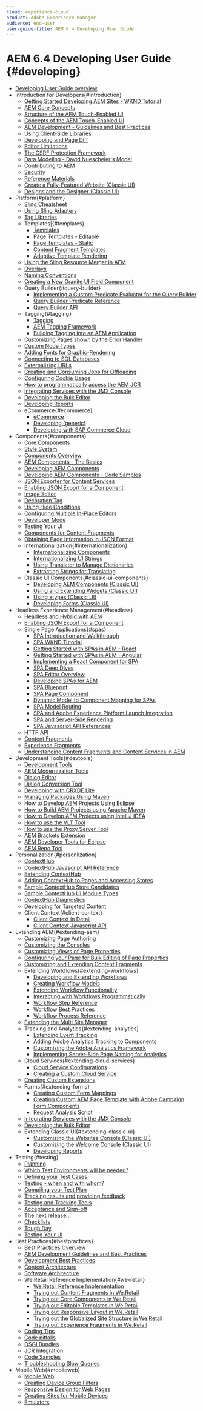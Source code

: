 ```yaml
---
cloud: experience-cloud
product: Adobe Experience Manager
audience: end-user
user-guide-title: AEM 6.4 Developing User Guide
---
```


# AEM 6.4 Developing User Guide {#developing}

+ [Developing User Guide overview](home.md)
+ Introduction for Developers{#introduction}
    + [Getting Started Developing AEM Sites - WKND Tutorial](getting-started.md)
    + [AEM Core Concepts](the-basics.md)
    + [Structure of the AEM Touch-Enabled UI](touch-ui-structure.md)
    + [Concepts of the AEM Touch-Enabled UI](touch-ui-concepts.md)
    + [AEM Development - Guidelines and Best Practices](dev-guidelines-bestpractices.md)
    + [Using Client-Side Libraries](clientlibs.md)
    + [Developing and Page Diff](pagediff.md)
    + [Editor Limitations](editor-limitations.md)
    + [The CSRF Protection Framework](csrf-protection.md)
    + [Data Modeling - David Nuescheler's Model](model-data.md)
    + [Contributing to AEM](contributing-to-cq.md)
    + [Security](security.md)
    + [Reference Materials](reference-materials.md)
    + [Create a Fully-Featured Website (Classic UI)](website.md)
    + [Designs and the Designer (Classic UI)](designer.md)
+ Platform{#platform}
    + [Sling Cheatsheet](sling-cheatsheet.md)
    + [Using Sling Adapters](sling-adapters.md)
    + [Tag Libraries](taglib.md)
    + Templates|{#templates}
      + [Templates](templates.md)
      + [Page Templates - Editable ](page-templates-editable.md)
      + [Page Templates - Static](page-templates-static.md)
      + [Content Fragment Templates](content-fragment-templates.md)
      + [Adaptive Template Rendering](templates-adaptive-rendering.md)
    + [Using the Sling Resource Merger in AEM](sling-resource-merger.md)
    + [Overlays](overlays.md)
    + [Naming Conventions](naming-conventions.md)
    + [Creating a New Granite UI Field Component](granite-ui-component.md)
    + Query Builder{#query-builder}
      + [Implementing a Custom Predicate Evaluator for the Query Builder](implementing-custom-predicate-evaluator.md)
      + [Query Builder Predicate Reference](querybuilder-predicate-reference.md)
      + [Query Builder API](querybuilder-api.md)
    + Tagging{#tagging}
      + [Tagging](tags.md)
      + [AEM Tagging Framework](framework.md)
      + [Building Tagging into an AEM Application](building.md)
    + [Customizing Pages shown by the Error Handler](customizing-errorhandler-pages.md)
    + [Custom Node Types](custom-nodetypes.md)
    + [Adding Fonts for Graphic-Rendering](adding-fonts.md)
    + [Connecting to SQL Databases](jdbc.md)
    + [Externalizing URLs](externalizer.md)
    + [Creating and Consuming Jobs for Offloading](dev-offloading.md)
    + [Configuring Cookie Usage](cookie-optout.md)
    + [How to programmatically access the AEM JCR](access-jcr.md)
    + [Integrating Services with the JMX Console](jmx-integration.md)
    + [Developing the Bulk Editor](dev-bulk-editor.md)
    + [Developing Reports](dev-reports.md)
    + eCommerce{#ecommerce}
      + [eCommerce](ecommerce.md)
      + [Developing (generic)](generic.md)
      + [Developing with SAP Commerce Cloud](sap-commerce-cloud.md)
+ Components{#components}
    + [Core Components](https://docs.adobe.com/content/help/en/experience-manager-core-components/using/introduction.html)
    + [Style System](/help/sites-authoring/style-system.md)
    + [Components Overview](components.md)
    + [AEM Components - The Basics](components-basics.md)
    + [Developing AEM Components](developing-components.md)
    + [Developing AEM Components - Code Samples](developing-components-samples.md)
    + [JSON Exporter for Content Services](json-exporter.md)
    + [Enabling JSON Export for a Component](json-exporter-components.md)
    + [Image Editor](image-editor.md)
    + [Decoration Tag](decoration-tag.md)
    + [Using Hide Conditions](hide-conditions.md)
    + [Configuring Multiple In-Place Editors](multiple-inplace-editors.md)
    + [Developer Mode](developer-mode.md)
    + [Testing Your UI](hobbes.md)
    + [Components for Content Fragments](components-content-fragments.md)
    + [Obtaining Page Information in JSON Format](pageinfo.md)
    + Internationalization{#internationalization}
      + [Internationalizing Components](i18n.md)
      + [Internationalizing UI Strings](i18n-dev.md)
      + [Using Translator to Manage Dictionaries](i18n-translator.md)
      + [Extracting Strings for Translating](i18n-extract.md)
    + Classic UI Components{#classic-ui-components}
      + [Developing AEM Components (Classic UI)](developing-components-classic.md)
      + [Using and Extending Widgets (Classic UI)](widgets.md)
      + [Using xtypes (Classic UI)](xtypes.md)
      + [Developing Forms (Classic UI)](developing-forms.md)
+ Headless Experience Management{#headless}
    + [Headless and Hybrid with AEM](https://www.adobe.com/content/dam/www/us/en/marketing/experience-manager-sites/headless-content-management-system/pdfs/aem-hybrid-architecture-wp-1-18-19.pdf)
    + [Enabling JSON Export for a Component](json-exporter-components.md)
    + Single Page Applications{#spas}
        + [SPA Introduction and Walkthrough](spa-walkthrough.md)
        + [SPA WKND Tutorial](spa-wknd.md)
        + [Getting Started with SPAs in AEM - React](spa-getting-started-react.md)
        + [Getting Started with SPAs in AEM - Angular](spa-getting-started-angular.md)
        + [Implementing a React Component for SPA](spa-implementing-react-component.md)
        + [SPA Deep Dives](spa-deep-dives.md)
        + [SPA Editor Overview](spa-overview.md)
        + [Developing SPAs for AEM](spa-architecture.md)
        + [SPA Blueprint](spa-blueprint.md)
        + [SPA Page Component](spa-page-component.md)
        + [Dynamic Model to Component Mapping for SPAs](spa-dynamic-model-to-component-mapping.md)
        + [SPA Model Routing](spa-routing.md)
        + [SPA and Adobe Experience Platform Launch Integration](spa-launch.md)
        + [SPA and Server-Side Rendering](spa-ssr.md)
        + [SPA Javascript API References](spa-reference-materials.md)
    + [HTTP API](/help/assets/mac-api-assets.md)
    + [Content Fragments](/help/assets/content-fragments.md)
    + [Experience Fragments](/help/sites-authoring/experience-fragments.md)
    + [Understanding Content Fragments and Content Services in AEM](https://helpx.adobe.com/experience-manager/kt/sites/using/content-fragments-content-services-feature-video-understand.html)
+ Development Tools{#devtools}
    + [Development Tools](dev-tools.md)
    + [AEM Modernization Tools](modernization-tools.md)
    + [Dialog Editor](dialog-editor.md)
    + [Dialog Conversion Tool](dialog-conversion.md)
    + [Developing with CRXDE Lite](developing-with-crxde-lite.md)
    + [Managing Packages Using Maven](vlt-mavenplugin.md)
    + [How to Develop AEM Projects Using Eclipse](howto-projects-eclipse.md)
    + [How to Build AEM Projects using Apache Maven](ht-projects-maven.md)
    + [How to Develop AEM Projects using IntelliJ IDEA](ht-intellij.md)
    + [How to use the VLT Tool](ht-vlttool.md)
    + [How to use the Proxy Server Tool](ht-proxy-server.md)
    + [AEM Brackets Extension](aem-brackets.md)
    + [AEM Developer Tools for Eclipse](aem-eclipse.md)
    + [AEM Repo Tool](aem-repo-tool.md)
+ Personalization{#personlization}
    + [ContextHub](contexthub.md)
    + [ContextHub Javascript API Reference](contexthub-api.md)
    + [Extending ContextHub](ch-extend.md)
    + [Adding ContextHub to Pages and Accessing Stores](ch-adding.md)
    + [Sample ContextHub Store Candidates](ch-samplestores.md)
    + [Sample ContextHub UI Module Types](ch-samplemodules.md)
    + [ContextHub Diagnostics](ch-diagnostics.md)
    + [Developing for Targeted Content](target.md)
    + Client Context{#client-context}
      + [Client Context in Detail](client-context.md)
      + [Client Context Javascript API](ccjsapi.md)
+ Extending AEM{#extending-aem}
    + [Customizing Page Authoring](customizing-page-authoring-touch.md)
    + [Customizing the Consoles](customizing-consoles-touch.md)
    + [Customizing Views of Page Properties](page-properties-views.md)
    + [Configuring your Page for Bulk Editing of Page Properties](bulk-editing.md)
    + [Customizing and Extending Content Fragments](customizing-content-fragments.md)
    + Extending Workflows{#extending-workflows}
      + [Developing and Extending Workflows](workflows.md)
      + [Creating Workflow Models](workflows-models.md)
      + [Extending Workflow Functionality](workflows-customizing-extending.md)
      + [Interacting with Workflows Programmatically](workflows-program-interaction.md)
      + [Workflow Step Reference](workflows-step-ref.md)
      + [Workflow Best Practices](workflows-best-practices.md)
      + [Workflow Process Reference](workflows-process-ref.md)
    + [Extending the Multi Site Manager](extending-msm.md)
    + Tracking and Analytics{#extending-analytics}
      + [Extending Event Tracking](extending-analytics.md)
      + [Adding Adobe Analytics Tracking to Components](extending-analytics-components.md)
      + [Customizing the Adobe Analytics Framework](extending-analytics-framework.md)
      + [Implementing Server-Side Page Naming for Analytics](extending-analytics-pa-naming.md)
    + Cloud Services{#extending-cloud-services}
      + [Cloud Service Configurations](extending-cloud-config.md)
      + [Creating a Custom Cloud Service](extending-cloud-config-custom-cloud.md)
    + [Creating Custom Extensions](extending-campaign-extensions.md)
    + Forms{#extending-forms}
      + [Creating Custom Form Mappings](extending-campaign-form-mapping.md)
      + [Creating Custom AEM Page Template with Adobe Campaign Form Components](extending-campaign-custom-template.md)
      + [Request Analysis Script](analyze-request.md)
    + [Integrating Services with the JMX Console](jmx-integration.md)
    + [Developing the Bulk Editor](dev-bulk-editor.md)
    + Extending Classic UI{#extending-classic-ui}
      + [Customizing the Websites Console (Classic UI)](customizing-siteadmin.md)
      + [Customizing the Welcome Console (Classic UI)](customizing-the-welcome-console.md)
      + [Developing Reports](dev-reports.md)
+ Testing{#testing}
    + [Planning](planning.md)
    + [Which Test Environments will be needed?](test-environments.md)
    + [Defining your Test Cases](test-cases.md)
    + [Testing - when and with whom?](when-who.md)
    + [Compiling your Test Plan](test-plan.md)
    + [Tracking results and providing feedback](results-and-feedback.md)
    + [Testing and Tracking Tools](tools.md)
    + [Acceptance and Sign-off](acceptance-signoff.md)
    + [The next release...](the-next-release.md)
    + [Checklists](checklists.md)
    + [Tough Day](tough-day.md)
    + [Testing Your UI](hobbes.md)
+ Best Practices{#bestpractices}
    + [Best Practices Overview](best-practices.md)
    + [AEM Development Guidelines and Best Practices](dev-guidelines-bestpractices.md)
    + [Development Best Practices](development-practices.md)
    + [Content Architecture](content-architecture.md)
    + [Software Architecture](software-architecture.md)
    + We.Retail Reference Implementation{#we-retail}
      + [We.Retail Reference Implementation](we-retail.md)
      + [Trying out Content Fragments in We.Retail](we-retail-content-fragments.md)
      + [Trying out Core Components in We.Retail](we-retail-core-components.md)
      + [Trying out Editable Templates in We.Retail](we-retail-editable-templates.md)
      + [Trying out Responsive Layout in We.Retail](we-retail-responsive-layout.md)
      + [Trying out the Globalized Site Structure in We.Retail](we-retail-globalized-site-structure.md)
      + [Trying out Experience Fragments in We.Retail](we-retail-experience-fragments.md)
    + [Coding Tips](coding-tips.md)
    + [Code pitfalls](code-pitfalls.md)
    + [OSGI Bundles](osgi-bundles.md)
    + [JCR Integration](jcr-integration.md)
    + [Code Samples](code-samples.md)
    + [Troubleshooting Slow Queries](troubleshooting-slow-queries.md)
+ Mobile Web{#mobileweb}
    + [Mobile Web](mobile-web.md)
    + [Creating Device Group Filters](groupfilters.md)
    + [Responsive Design for Web Pages](responsive.md)
    + [Creating Sites for Mobile Devices](mobile.md)
    + [Emulators](emulators.md)
